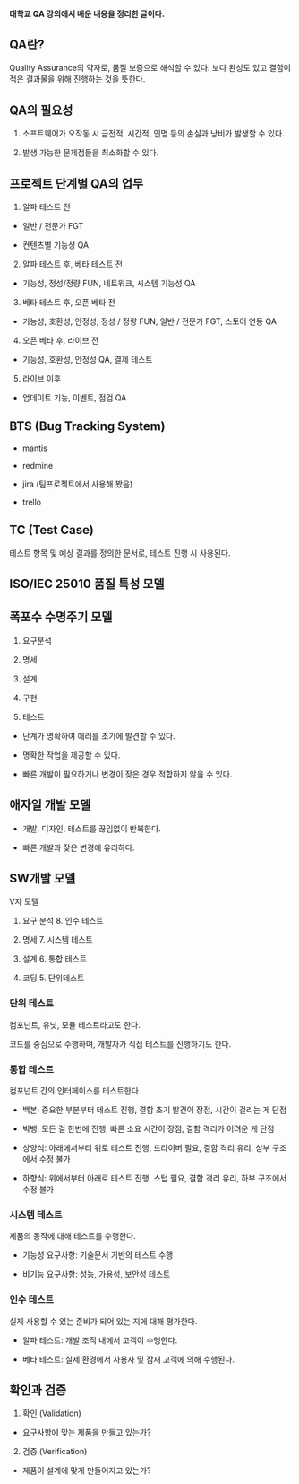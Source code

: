 #### 대학교 QA 강의에서 배운 내용을 정리한 글이다.

## QA란?

Quality Assurance의 약자로, 품질 보증으로 해석할 수 있다. 보다 완성도 있고 결함이 적은 결과물을 위해 진행하는 것을 뜻한다.

## QA의 필요성

1. 소프트웨어가 오작동 시 금전적, 시간적, 인명 등의 손실과 낭비가 발생할 수 있다.

2. 발생 가능한 문제점들을 최소화할 수 있다.

## 프로젝트 단계별 QA의 업무

1. 알파 테스트 전

- 일반 / 전문가 FGT

- 컨텐츠별 기능성 QA

2. 알파 테스트 후, 베타 테스트 전

- 기능성, 정성/정량 FUN, 네트워크, 시스템 기능성 QA

3. 베타 테스트 후, 오픈 베타 전

- 기능성, 호환성, 안정성, 정성 / 정량 FUN, 일반 / 전문가 FGT, 스토어 연동 QA

4. 오픈 베타 후, 라이브 전

- 기능성, 호환성, 안정성 QA, 결제 테스트

5. 라이브 이후

- 업데이트 기능, 이벤트, 점검 QA

## BTS (Bug Tracking System)

- mantis

- redmine

- jira (팀프로젝트에서 사용해 봤음)

- trello

## TC (Test Case)

테스트 항목 및 예상 결과를 정의한 문서로, 테스트 진행 시 사용된다.

## ISO/IEC 25010 품질 특성 모델

## 폭포수 수명주기 모델

1. 요구분석

2. 명세

3. 설계

4. 구현

5. 테스트

- 단계가 명확하여 에러를 초기에 발견할 수 있다.

- 명확한 작업을 제공할 수 있다.

- 빠른 개발이 필요하거나 변경이 잦은 경우 적합하지 않을 수 있다.

## 애자일 개발 모델

- 개발, 디자인, 테스트를 끊임없이 반복한다.

- 빠른 개발과 잦은 변경에 유리하다.

## SW개발 모델

V자 모델

1. 요구 분석 8. 인수 테스트

2. 명세 7. 시스템 테스트

3. 설계 6. 통합 테스트

4. 코딩 5. 단위테스트

### 단위 테스트

컴포넌트, 유닛, 모듈 테스트라고도 한다.

코드를 중심으로 수행하며, 개발자가 직접 테스트를 진행하기도 한다.

  
### 통합 테스트

컴포넌트 간의 인터페이스를 테스트한다.

- 백본: 중요한 부분부터 테스트 진행, 결함 초기 발견이 장점, 시간이 걸리는 게 단점

- 빅뱅: 모든 걸 한번에 진행, 빠른 소요 시간이 장점, 결함 격리가 어려운 게 단점

- 상향식: 아래에서부터 위로 테스트 진행, 드라이버 필요, 결함 격리 유리, 상부 구조에서 수정 불가

- 하향식: 위에서부터 아래로 테스트 진행, 스텁 필요, 결함 격리 유리, 하부 구조에서 수정 불가

### 시스템 테스트

제품의 동작에 대해 테스트를 수행한다.

- 기능성 요구사항: 기술문서 기반의 테스트 수행

- 비기능 요구사항: 성능, 가용성, 보안성 테스트

### 인수 테스트

실제 사용할 수 있는 준비가 되어 있는 지에 대해 평가한다.

- 알파 테스트: 개발 조직 내에서 고객이 수행한다.

- 베타 테스트: 실제 환경에서 사용자 및 잠재 고객에 의해 수행된다.

## 확인과 검증

1. 확인 (Validation)

- 요구사항에 맞는 제품을 만들고 있는가?

2. 검증 (Verification)

- 제품이 설계에 맞게 만들어지고 있는가?
